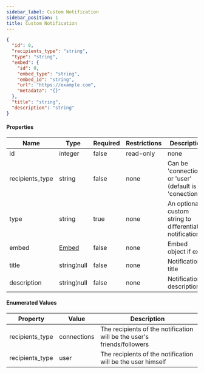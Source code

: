 ```yaml
---
sidebar_label: Custom Notification
sidebar_position: 1
title: Custom Notification
---
```


```json
{
  "id": 0,
  "recipients_type": "string",
  "type": "string",
  "embed": {
    "id": 0,
    "embed_type": "string",
    "embed_id": "string",
    "url": "https://example.com",
    "metadata": "{}"
  },
  "title": "string",
  "description": "string"
}

```

#### Properties

| Name            |Type| Required |Restrictions| Description                                              |
|-----------------|---|----------|---|----------------------------------------------------------|
| id              |integer| false    |read-only| none                                                     |
| recipients_type |string| false    |none| Can be 'connections' or 'user' (default is 'conections')   |
| type            |string| true     |none| An optional custom string to differentiate notifications |
| embed           |[Embed](/docs/apireference/v2/schemas/embed)| false    |none| Embed object if exist                                    |
| title           |string¦null| false    |none| Notification title                                       |
| description     |string¦null| false    |none| Notification description                                 |

#### Enumerated Values

|Property|Value| Description                                                             |
|---|---|-------------------------------------------------------------------------|
|recipients_type|connections| The recipients of the notification will be the user's friends/followers |
|recipients_type|user| The recipients of the notification will be the user himself             |